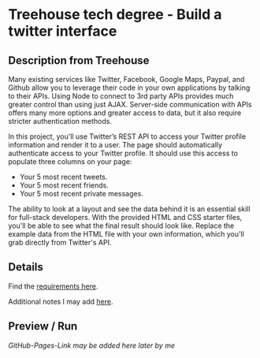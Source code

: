 # Treehouse tech degree - Build a twitter interface

## Description from Treehouse

Many existing services like Twitter, Facebook, Google Maps, Paypal, and Github allow you to leverage their code in your own applications by talking to their APIs. Using Node to connect to 3rd party APIs provides much greater control than using just AJAX. Server-side communication with APIs offers many more options and greater access to data, but it also require stricter authentication methods.

In this project, you'll use Twitter’s REST API to access your Twitter profile information and render it to a user. The page should automatically authenticate access to your Twitter profile. It should use this access to populate three columns on your page:

  - Your 5 most recent tweets.
  - Your 5 most recent friends.
  - Your 5 most recent private messages.

The ability to look at a layout and see the data behind it is an essential skill for full-stack developers. With the provided HTML and CSS starter files, you'll be able to see what the final result should look like. Replace the example data from the HTML file with your own information, which you'll grab directly from Twitter's API. 

## Details

Find the [requirements here](Documentation/requirements.md).

Additional notes I may add [here](Documentation/notes.md).

## Preview / Run 

*GitHub-Pages-Link may be added here later by me*
